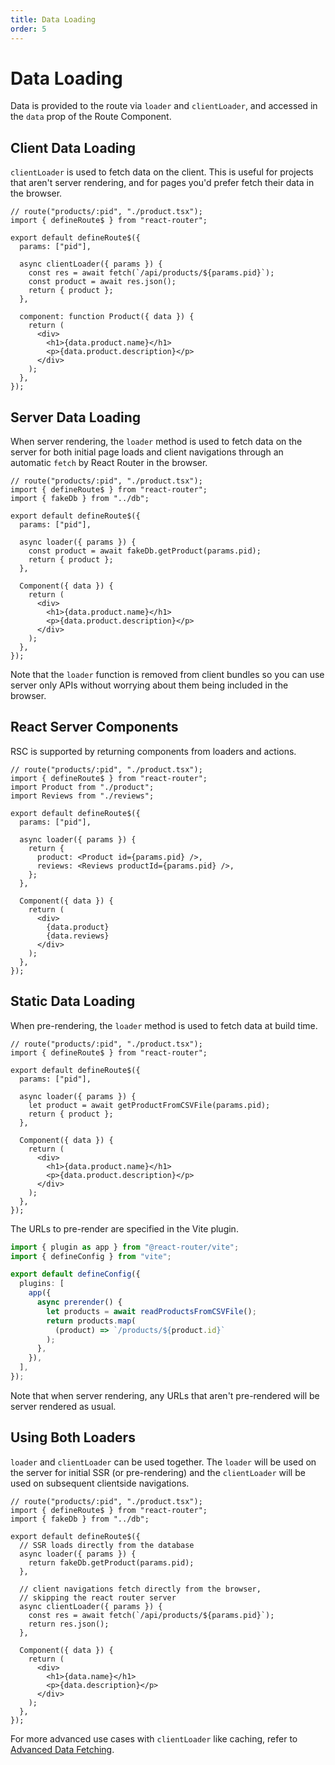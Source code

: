 ```yaml
---
title: Data Loading
order: 5
---
```


# Data Loading

Data is provided to the route via `loader` and `clientLoader`, and accessed in the `data` prop of the Route Component.

## Client Data Loading

`clientLoader` is used to fetch data on the client. This is useful for projects that aren't server rendering, and for pages you'd prefer fetch their data in the browser.

```tsx filename=app/product.tsx
// route("products/:pid", "./product.tsx");
import { defineRoute$ } from "react-router";

export default defineRoute$({
  params: ["pid"],

  async clientLoader({ params }) {
    const res = await fetch(`/api/products/${params.pid}`);
    const product = await res.json();
    return { product };
  },

  component: function Product({ data }) {
    return (
      <div>
        <h1>{data.product.name}</h1>
        <p>{data.product.description}</p>
      </div>
    );
  },
});
```

## Server Data Loading

When server rendering, the `loader` method is used to fetch data on the server for both initial page loads and client navigations through an automatic `fetch` by React Router in the browser.

```tsx filename=app/product.tsx
// route("products/:pid", "./product.tsx");
import { defineRoute$ } from "react-router";
import { fakeDb } from "../db";

export default defineRoute$({
  params: ["pid"],

  async loader({ params }) {
    const product = await fakeDb.getProduct(params.pid);
    return { product };
  },

  Component({ data }) {
    return (
      <div>
        <h1>{data.product.name}</h1>
        <p>{data.product.description}</p>
      </div>
    );
  },
});
```

Note that the `loader` function is removed from client bundles so you can use server only APIs without worrying about them being included in the browser.

## React Server Components

RSC is supported by returning components from loaders and actions.

```tsx filename=app/product.tsx
// route("products/:pid", "./product.tsx");
import { defineRoute$ } from "react-router";
import Product from "./product";
import Reviews from "./reviews";

export default defineRoute$({
  params: ["pid"],

  async loader({ params }) {
    return {
      product: <Product id={params.pid} />,
      reviews: <Reviews productId={params.pid} />,
    };
  },

  Component({ data }) {
    return (
      <div>
        {data.product}
        {data.reviews}
      </div>
    );
  },
});
```

## Static Data Loading

When pre-rendering, the `loader` method is used to fetch data at build time.

```tsx filename=app/product.tsx
// route("products/:pid", "./product.tsx");
import { defineRoute$ } from "react-router";

export default defineRoute$({
  params: ["pid"],

  async loader({ params }) {
    let product = await getProductFromCSVFile(params.pid);
    return { product };
  },

  Component({ data }) {
    return (
      <div>
        <h1>{data.product.name}</h1>
        <p>{data.product.description}</p>
      </div>
    );
  },
});
```

The URLs to pre-render are specified in the Vite plugin.

```ts filename=vite.config.ts
import { plugin as app } from "@react-router/vite";
import { defineConfig } from "vite";

export default defineConfig({
  plugins: [
    app({
      async prerender() {
        let products = await readProductsFromCSVFile();
        return products.map(
          (product) => `/products/${product.id}`
        );
      },
    }),
  ],
});
```

Note that when server rendering, any URLs that aren't pre-rendered will be server rendered as usual.

## Using Both Loaders

`loader` and `clientLoader` can be used together. The `loader` will be used on the server for initial SSR (or pre-rendering) and the `clientLoader` will be used on subsequent clientside navigations.

```tsx filename=app/product.tsx
// route("products/:pid", "./product.tsx");
import { defineRoute$ } from "react-router";
import { fakeDb } from "../db";

export default defineRoute$({
  // SSR loads directly from the database
  async loader({ params }) {
    return fakeDb.getProduct(params.pid);
  },

  // client navigations fetch directly from the browser,
  // skipping the react router server
  async clientLoader({ params }) {
    const res = await fetch(`/api/products/${params.pid}`);
    return res.json();
  },

  Component({ data }) {
    return (
      <div>
        <h1>{data.name}</h1>
        <p>{data.description}</p>
      </div>
    );
  },
});
```

For more advanced use cases with `clientLoader` like caching, refer to [Advanced Data Fetching][advanced_data_fetching].

[advanced_data_fetching]: ../tutorials/advanced-data-fetching

